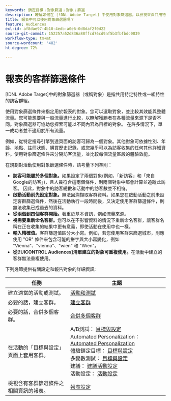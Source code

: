 ```yaml
---
keywords: 鎖定目標；對象篩選；對象；篩選
description: 瞭解如何在 [!DNL Adobe Target] 中使用對象篩選器，以檢視來自共用特性之訪客的資料。
title: 報表中可以使用對象篩選器嗎？
feature: Audiences
exl-id: af8dae97-4b10-4edb-a0e6-0d8daf2f0d22
source-git-commit: 152257a52d836a88ffcd76cd9af5b3fbfbdc0839
workflow-type: tm+mt
source-wordcount: '482'
ht-degree: 72%

---
```


# 報表的客群篩選條件

[!DNL Adobe Target]中的對象篩選器（或稱對象）是指共用特定特性或一組特性的訪客群組。

使用對象篩選條件來指定用於報表的對象。您可以選取對象，並比較其效能與整體流量。您可能想要與一般流量進行比較，以瞭解獲勝者在各種流量來源下是否不同。對象篩選器可協助您探索可能以不同內容為目標的對象。 在許多情況下，單一成功者並不適用於所有流量。

例如，從特定搜尋引擎到達頁面的訪客可歸為一個對象。其他對象可依據性別、年齡、地點、註冊狀態、購買歷史記錄，或您幾乎可以為訪客收集的任何其他詳細資料。使用對象篩選條件來分隔訪客流量，並比較每個流量區段的體驗效能。

在規劃對活動使用對象篩選條件時，請考量下列準則：

* **訪客可能屬於多個對象。**&#x200B;如果設定了兩個對象(例如，「新訪客」和「來自Google的訪客」)，且人員符合這兩個條件，則兩個對象中都會計算並追蹤此訪客。 因此，對象中的訪客總數和活動中的訪客數並不相符。
* **啟動活動前先設定對象。**&#x200B;無法回溯擷取客群資料。如果您在啟動活動之前未設定客群篩選條件，然後在活動執行一段時間後，又決定使用客群篩選條件，則無法收集已成過去的資料。
* **從兩個到四個客群開始。**&#x200B;著重於基本資訊，例如流量來源。
* **視需要重新命名客群。**&#x200B;您可以在不影響資料的情況下重新命名客群，讓客群名稱在正在收集的結果中更有意義，即使活動在使用中也一樣。
* **輸入精確值。**&#x200B;客群篩選值區分大小寫。例如，若您使用客群來篩選城市，則應使用 &quot;OR&quot; 條件來包含可能的拼字與大小寫變化，例如 &quot;Vienna&quot;、&quot;vienna&quot;、&quot;wien&quot; 和 &quot;Wien&quot;。
* **從[!UICONTROL Audiences]清單建立的對象可重複使用。**&#x200B;在活動中建立的客群無法重複使用。

下列幾節提供有關設定和報告對象的詳細資訊:

| 任務 | 主題 |
|--- |--- |
| 建立適當的活動或測試。 | [活動和測試](/help/main/c-intro/target-key-concepts.md) |
| 必要的話，建立客群。 | [建立客群](/help/main/c-target/c-audiences/create-audience.md) |
| 必要的話，合併多個客群。 | [合併多個客群](/help/main/c-target/combining-multiple-audiences.md) |
| 在活動的「目標與設定」頁面上套用客群。 | A/B測試： [目標與設定](/help/main/c-activities/t-test-ab/t-test-create-ab/ab-goals-and-settings.md)<br>Automated Personalization： [Automated Personalization](/help/main/c-activities/t-automated-personalization/automated-personalization.md)<br>體驗鎖定目標： [目標與設定](/help/main/c-activities/t-experience-target/t-xt-create/xt-goals-and-settings.md)<br>多變數測試： [目標與設定](/help/main/c-activities/c-multivariate-testing/t-create-multivariate-test/goals-and-settings.md)<br>建議： [建議活動設定](/help/main/c-recommendations/t-create-recs-activity/recs-activity-settings.md)<br>活動設定： [活動設定](/help/main/c-activities/activity-settings.md) |
| 檢視含有客群篩選條件之相關資訊的報表。 | [報表設定](/help/main/c-reports/c-report-settings/report-settings.md) |
